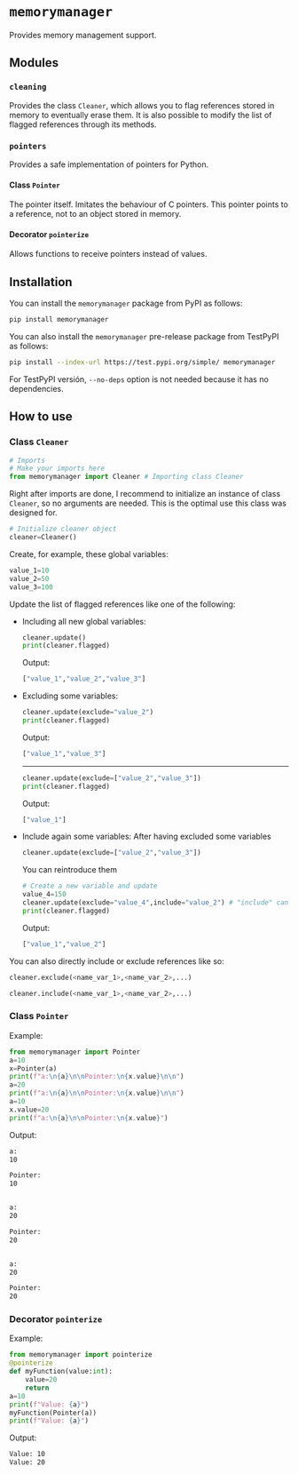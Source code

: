 # `memorymanager`
Provides memory management support.
## Modules
### `cleaning`
Provides the class `Cleaner`, which allows you to flag references stored in memory to eventually erase them.
It is also possible to modify the list of flagged references through its methods.
### `pointers`
Provides a safe implementation of pointers for Python.
#### Class `Pointer`
The pointer itself. Imitates the behaviour of C pointers. This pointer points to a reference, not to an object stored in memory.
#### Decorator `pointerize`
Allows functions to receive pointers instead of values.
## Installation
You can install the `memorymanager` package from PyPI as follows:
```bash
pip install memorymanager
```
You can also install the `memorymanager` pre-release package from TestPyPI as follows:
```bash
pip install --index-url https://test.pypi.org/simple/ memorymanager
```
For TestPyPI versión, `--no-deps` option is not needed because it has no dependencies.
## How to use
### Class `Cleaner`
```py
# Imports
# Make your imports here
from memorymanager import Cleaner # Importing class Cleaner
```
Right after imports are done, I recommend to initialize an instance of class `Cleaner`, so no arguments are needed. This is the optimal use this class was designed for.
```py
# Initialize cleaner object
cleaner=Cleaner()
```
Create, for example, these global variables:
```py
value_1=10
value_2=50
value_3=100
```
Update the list of flagged references like one of the following:
* Including all new global variables:
    ```py
    cleaner.update()
    print(cleaner.flagged)
    ```
    Output:
    ```sh
    ["value_1","value_2","value_3"]
    ```
* Excluding some variables:
    ```py
    cleaner.update(exclude="value_2")
    print(cleaner.flagged)
    ```
    Output:
    ```sh
    ["value_1","value_3"]
    ```
    ---
    ```py
    cleaner.update(exclude=["value_2","value_3"])
    print(cleaner.flagged)
    ```
    Output:
    ```sh
    ["value_1"]
    ```
* Include again some variables:
    After having excluded some variables
    ```py
    cleaner.update(exclude=["value_2","value_3"])
    ```
    You can reintroduce them
    ```py
    # Create a new variable and update
    value_4=150
    cleaner.update(exclude="value_4",include="value_2") # "include" can also be a list of strings
    print(cleaner.flagged)
    ```
    Output:
    ```sh
    ["value_1","value_2"]
    ```
You can also directly include or exclude references like so:
```py
cleaner.exclude(<name_var_1>,<name_var_2>,...)
```
```py
cleaner.include(<name_var_1>,<name_var_2>,...)
```
### Class `Pointer`
Example:
```py
from memorymanager import Pointer
a=10
x=Pointer(a)
print(f"a:\n{a}\n\nPointer:\n{x.value}\n\n")
a=20
print(f"a:\n{a}\n\nPointer:\n{x.value}\n\n")
a=10
x.value=20
print(f"a:\n{a}\n\nPointer:\n{x.value}")
```
Output:
```sh
a:
10

Pointer:
10


a:
20

Pointer:
20


a:
20

Pointer:
20
```
### Decorator `pointerize`
Example:
```py
from memorymanager import pointerize
@pointerize
def myFunction(value:int):
    value=20
    return
a=10
print(f"Value: {a}")
myFunction(Pointer(a))
print(f"Value: {a}")
```
Output:
```sh
Value: 10
Value: 20
```